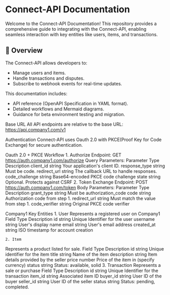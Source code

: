 # Connect-API Documentation

Welcome to the Connect-API Documentation! This repository provides a comprehensive guide to integrating with the Connect-API, enabling seamless interaction with key entities like users, items, and transactions.

## 📖 Overview
The Connect-API allows developers to:
- Manage users and items.
- Handle transactions and disputes.
- Subscribe to webhook events for real-time updates.

This documentation includes:
- API reference (OpenAPI Specification in YAML format).
- Detailed workflows and Mermaid diagrams.
- Guidance for beta environment testing and migration.

Base URL
All API endpoints are relative to the base URL:
https://api.company1.com/v1

Authentication
Connect-API uses Oauth 2.0 with PKCE(Proof Key for Code Exchange) for secure authentication.

Oauth 2.0 + PKCE Workflow
    1. Authorize Endpoint:
GET https://auth.company1.com/authorize
Query Parameters:
Parameter	Type	Description
client_id	string	Your application's client ID.
response_type	string	Must be code.
redirect_url	string	The callback URL to handle responses.
code_challenge	string	Base64-encoded PKCE code challenge
state	string	Optional. Protects against CSRF
    2. Token Exchange Endpoint:
POST https://auth.company1.com/token
Body Parameters:
Parameter	Type	Description
grant_type	string	Must be authorization_code
code	string	Authorization code from step 1.
redirect_url	string	Must match the value from step 1.
code_verifier 	string	Original PKCE code verifier

Company1 Key Entities
    1. User
Represents a registered user on Company1
Field	Type	Description
id	string	Unique Identifier for the user
username 	string	User's display name
email	string	User's email address
created_at 	string	ISO timestamp for account creation

    2. Item
Represents a product listed for sale.
Field	Type	Description
id	string	Unique identifier for the item
title	string	Name of the item
description	string	Item details provided by the seller
price 	number	Price of the item in (specify currency)
status	string	Status: available, solid
    3. Transaction
Represents a sale or purchase
Field	Type	Description
id	string	Unique Identifier for the transaction
item_id	string	Associated item ID
buyer_id	string	User ID of the buyer
seller_id	string	User ID of the seller
status	string	Status: pending, completed.


